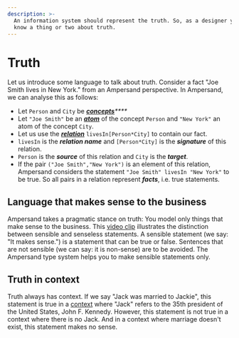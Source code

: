 ```yaml
---
description: >-
  An information system should represent the truth. So, as a designer you must
  know a thing or two about truth.
---
```


# Truth

Let us introduce some language to talk about truth. Consider a fact "Joe Smith lives in New York." from an Ampersand perspective. In Ampersand, we can analyse this as follows:

* Let `Person` and `City` be [_**concepts**_](/ampersand/reference-material/syntax-of-ampersand/the-concept-statement)_\*\*\*\*_
* Let `"Joe Smith"` be an [_**atom**_](atoms.md) of the concept `Person` and `"New York"` an atom of the concept `City`.
* Let us use the [_**relation**_](/ampersand/reference-material/syntax-of-ampersand/the-relation-statement) `livesIn[Person*City]` to contain our fact.
* `livesIn` is the _**relation name**_ and `[Person*City]` is the _**signature**_ of this relation.
* `Person` is the _**source**_ of this relation and `City` is the _**target**_.
* If the pair `("Joe Smith","New York")` is an element of this relation, Ampersand considers the statement `"Joe Smith" livesIn "New York"` to be true. So all pairs in a relation represent _**facts**_, i.e. true statements.

## Language that makes sense to the business

Ampersand takes a pragmatic stance on truth: You model only things that make sense to the business. This [video clip](https://player.ou.nl/wowzaportlets/#!production/VDvSFqQ) illustrates the distinction between sensible and senseless statements. A sensible statement (we say: "It makes sense.") is a statement that can be true or false. Sentences that are not sensible (we can say: it is non-sense) are to be avoided. The Ampersand type system helps you to make sensible statements only.

## Truth in context

Truth always has context. If we say "Jack was married to Jackie", this statement is true in a [context](context.md) where "Jack" refers to the 35th president of the United States, John F. Kennedy. However, this statement is not true in a context where there is no Jack. And in a context where marriage doesn't exist, this statement makes no sense.
